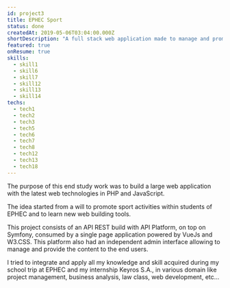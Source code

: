 ```yaml
---
id: project3
title: EPHEC Sport
status: done
createdAt: 2019-05-06T03:04:00.000Z
shortDescription: "A full stack web application made to manage and promote EPHEC Sport"
featured: true
onResume: true
skills:
  - skill1
  - skill6
  - skill7
  - skill12
  - skill13
  - skill14
techs:
  - tech1
  - tech2
  - tech3
  - tech5
  - tech6
  - tech7
  - tech8
  - tech12
  - tech13
  - tech18
---
```

The purpose of this end study work was to build a large web application with the latest web technologies in PHP and JavaScript.

The idea started from a will to promote sport activities within students of EPHEC and to learn new web building tools.

This project consists of an API REST build with API Platform, on top on Symfony, consumed by a single page application powered by VueJs and W3.CSS.
This platform also had an independent admin interface allowing to manage and provide the content to the end users.

I tried to integrate and apply all my knowledge and skill acquired during my school trip at EPHEC and my internship Keyros S.A., in various domain like project management, business analysis, law class, web development, etc...
